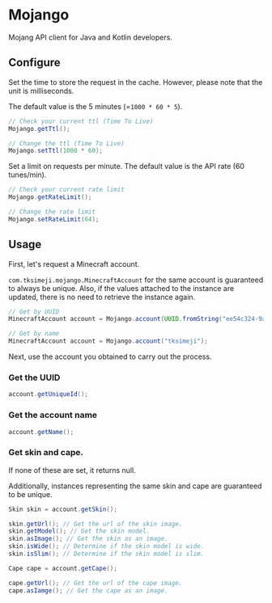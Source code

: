 # Mojango

Mojang API client for Java and Kotlin developers.

## Configure

Set the time to store the request in the cache.
However, please note that the unit is milliseconds.

The default value is the 5 minutes (=`1000 * 60 * 5`).

```java
// Check your current ttl (Time To Live)
Mojango.getTtl();

// Change the ttl (Time To Live)
Mojango.setTtl(1000 * 60);
```

Set a limit on requests per minute.
The default value is the API rate (60 tunes/min).

```java
// Check your current rate limit
Mojango.getRateLimit();

// Change the rate limit
Mojango.setRateLimit(64);
```

## Usage

First, let's request a Minecraft account.

`com.tksimeji.mojango.MinecraftAccount` for the same account is guaranteed to always be unique.
Also, if the values attached to the instance are updated,
there is no need to retrieve the instance again.

```java
// Get by UUID
MinecraftAccount account = Mojango.account(UUID.fromString("ee54c324-9ab4-472e-aa4d-392f15b820fb"));

// Get by name
MinecraftAccount account = Mojango.account("tksimeji");
```

Next, use the account you obtained to carry out the process.

### Get the UUID

```java
account.getUniqueId();
```

### Get the account name
```java
account.getName();
```

### Get skin and cape.

If none of these are set, it returns null.

Additionally, instances representing the same skin and cape are guaranteed to be unique.

```java
Skin skin = account.getSkin();

skin.getUrl(); // Get the url of the skin image.
skin.getModel(); // Get the skin model.
skin.asImage(); // Get the skin as an image.
skin.isWide(); // Determine if the skin model is wide.
skin.isSlim(); // Determine if the skin model is slim.

Cape cape = account.getCape();

cape.getUrl(); // Get the url of the cape image.
cape.asIamge(); // Get the cape as an image.
```

